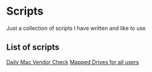 # Scripts
Just a collection of scripts I have written and like to use 

## List of scripts

[Daily Mac Vendor Check](Daily%20Mac%20Vendor%20Check)
[Mapped Drives for all users](Mapped%20CDrives%20Cfor%20Call%20Cusers)